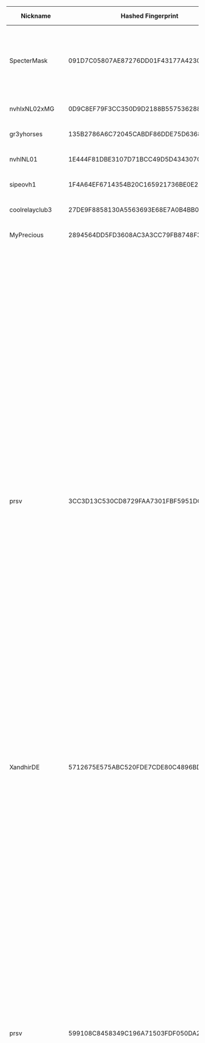 | Nickname |  Hashed Fingerprint	| Or Addresses | Contact | Running | Flags | Last Seen | First Seen | Last Restarted | Advertised Bandwidth | Platform | Version | Version Status | Recommended Version | Verified hostnames | Exit policy |
|---|---|---|---|---|---|---|---|---|---|---|---|---|---|---|---|
|SpecterMask | 091D7C05807AE87276DD01F43177A4230DDA1ACE | ["146.19.254.182:22"] | vaportrack@pm.me | true | Exit, Running, V2Dir, Valid | 2025-08-22 16:00:00 | 2025-08-22 12:00:00 | 2025-08-22 11:14:59 | 0 | Tor 0.4.8.17 on Linux | 0.4.8.17 | recommended | true | N/A | ["reject 0.0.0.0/8:*","reject 169.254.0.0/16:*","reject 127.0.0.0/8:*","reject 192.168.0.0/16:*","reject 10.0.0.0/8:*","reject 172.16.0.0/12:*","reject 146.19.254.182:*","accept *:80","accept *:443","reject *:*"]|
|nvhlxNL02xMG | 0D9C8EF79F3CC350D9D2188B557536288C655E09 | ["188.89.202.120:9001"] | tor02@nvhl.nl | true | Running, V2Dir, Valid | 2025-08-22 16:00:00 | 2025-08-22 15:00:00 | 2025-08-22 14:24:22 | 0 | Tor 0.4.8.10 on Linux | 0.4.8.10 | recommended | true | N/A | ["reject *:*"]|
|gr3yhorses | 135B2786A6C72045CABDF86DDE75D6368A0226AC | ["109.175.247.24:9011"] | tor.deploy555@passmail.com | true | Running, V2Dir, Valid | 2025-08-22 16:00:00 | 2025-08-22 16:00:00 | 2025-08-22 15:39:59 | 0 | Tor 0.4.8.17 on Linux | 0.4.8.17 | recommended | true | N/A | ["reject *:*"]|
|nvhlNL01 | 1E444F81DBE3107D71BCC49D5D434307C261E94C | ["188.89.202.120:9051"] | tor-nl-01@nvhl.nl | false | Running, V2Dir, Valid | 2025-08-22 10:00:00 | 2025-08-22 10:00:00 | 2025-08-22 09:10:47 | 0 | Tor 0.4.8.17 on Linux | 0.4.8.17 | recommended | true | N/A | ["reject *:*"]|
|sipeovh1 | 1F4A64EF6714354B20C165921736BE0E2F3D157D | ["188.165.226.228:9001","[2001:41d0:2:ade4::1]:9001"] | / | true | Running, V2Dir, Valid | 2025-08-22 16:00:00 | 2025-08-22 09:00:00 | 2025-08-22 07:52:35 | 0 | Tor 0.4.8.16 on Linux | 0.4.8.16 | recommended | true | ["sipe.ovh"] | ["reject *:*"]|
|coolrelayclub3 | 27DE9F8858130A5563693E68E7A0B4BB05A3E551 | ["167.99.249.6:443"] | stalemate-hut-jam@duck.com | false | Running, V2Dir, Valid | 2025-08-22 02:00:00 | 2025-08-22 01:00:00 | 2025-08-22 00:05:12 | 0 | Tor 0.4.8.17 on Linux | 0.4.8.17 | recommended | true | N/A | ["reject *:*"]|
|MyPrecious | 2894564DD5FD3608AC3A3CC79FB8748F36A5407E | ["154.205.129.89:9001"] | N/A | true | Running, V2Dir, Valid | 2025-08-22 16:00:00 | 2025-08-22 10:00:00 | 2025-08-22 08:57:18 | 0 | Tor 0.4.8.17 on Linux | 0.4.8.17 | recommended | true | N/A | ["reject *:*"]|
|prsv | 3CC3D13C530CD8729FAA7301FBF5951DC21FB432 | ["93.94.51.243:9200"] | email:admin[]prsv.ch url:https://prsv.ch/ proof:uri-rsa ciissversion:2 | true | Exit, Running, V2Dir, Valid | 2025-08-22 16:00:00 | 2025-08-22 05:00:00 | 2025-08-22 05:49:30 | 0 | Tor 0.4.8.17 on Linux | 0.4.8.17 | recommended | true | N/A | ["reject 0.0.0.0/8:*","reject 169.254.0.0/16:*","reject 127.0.0.0/8:*","reject 192.168.0.0/16:*","reject 10.0.0.0/8:*","reject 172.16.0.0/12:*","reject 93.94.51.243:*","accept *:43","accept *:53","accept *:79-81","accept *:194","accept *:220","accept *:389","accept *:443","accept *:531","accept *:543-544","accept *:554","accept *:563","accept *:636","accept *:706","accept *:853","accept *:873","accept *:902-904","accept *:981","accept *:989-995","accept *:1194","accept *:1220","accept *:1293","accept *:1500","accept *:1533","accept *:1677","accept *:1723","accept *:1755","accept *:1863","accept *:2082","accept *:2083","accept *:2086-2087","accept *:2095-2096","accept *:2102-2104","accept *:3128","accept *:3690","accept *:4321","accept *:4643","accept *:5050","accept *:5190","accept *:5222-5223","accept *:5228","accept *:6660-6669","accept *:6679","accept *:6697","accept *:8000","accept *:8008","accept *:8074","accept *:8080","accept *:8082","accept *:8087-8088","accept *:8332-8333","accept *:8443","accept *:8888","accept *:9418","accept *:9999","accept *:10000","accept *:11371","accept *:19294","accept *:19638","accept *:50002","accept *:64738","reject *:*"]|
|XandhirDE | 5712675E575ABC520FDE7CDE80C4896BDC8E261D | ["217.154.119.59:9001","[2a02:2479:3c:5900::1]:9001"] | Telegramm @xandhirde | true | Running, V2Dir, Valid | 2025-08-22 16:00:00 | 2025-08-22 08:00:00 | 2025-08-22 07:48:39 | 0 | Tor 0.4.8.17 on Linux | 0.4.8.17 | recommended | true | ["ip217.154.119-59.pbiaas.com"] | ["reject *:*"]|
|prsv | 599108C8458349C196A71503FDF050DA2B65072B | ["93.94.51.243:9100"] | email:admin[]prsv.ch url:https://prsv.ch/ proof:uri-rsa ciissversion:2 | true | Exit, Running, V2Dir, Valid | 2025-08-22 16:00:00 | 2025-08-22 05:00:00 | 2025-08-22 05:48:56 | 0 | Tor 0.4.8.17 on Linux | 0.4.8.17 | recommended | true | N/A | ["reject 0.0.0.0/8:*","reject 169.254.0.0/16:*","reject 127.0.0.0/8:*","reject 192.168.0.0/16:*","reject 10.0.0.0/8:*","reject 172.16.0.0/12:*","reject 93.94.51.243:*","accept *:43","accept *:53","accept *:79-81","accept *:194","accept *:220","accept *:389","accept *:443","accept *:531","accept *:543-544","accept *:554","accept *:563","accept *:636","accept *:706","accept *:853","accept *:873","accept *:902-904","accept *:981","accept *:989-995","accept *:1194","accept *:1220","accept *:1293","accept *:1500","accept *:1533","accept *:1677","accept *:1723","accept *:1755","accept *:1863","accept *:2082","accept *:2083","accept *:2086-2087","accept *:2095-2096","accept *:2102-2104","accept *:3128","accept *:3690","accept *:4321","accept *:4643","accept *:5050","accept *:5190","accept *:5222-5223","accept *:5228","accept *:6660-6669","accept *:6679","accept *:6697","accept *:8000","accept *:8008","accept *:8074","accept *:8080","accept *:8082","accept *:8087-8088","accept *:8332-8333","accept *:8443","accept *:8888","accept *:9418","accept *:9999","accept *:10000","accept *:11371","accept *:19294","accept *:19638","accept *:50002","accept *:64738","reject *:*"]|
|prsv | 5F14199FA8BEA09EFB2A77B634E68117CF45F00B | ["93.94.51.243:9000"] | email:admin[]prsv.ch url:https://prsv.ch/ proof:uri-rsa ciissversion:2 | true | Exit, Running, V2Dir, Valid | 2025-08-22 16:00:00 | 2025-08-22 05:00:00 | 2025-08-22 05:48:21 | 0 | Tor 0.4.8.17 on Linux | 0.4.8.17 | recommended | true | N/A | ["reject 0.0.0.0/8:*","reject 169.254.0.0/16:*","reject 127.0.0.0/8:*","reject 192.168.0.0/16:*","reject 10.0.0.0/8:*","reject 172.16.0.0/12:*","reject 93.94.51.243:*","accept *:43","accept *:53","accept *:79-81","accept *:194","accept *:220","accept *:389","accept *:443","accept *:531","accept *:543-544","accept *:554","accept *:563","accept *:636","accept *:706","accept *:853","accept *:873","accept *:902-904","accept *:981","accept *:989-995","accept *:1194","accept *:1220","accept *:1293","accept *:1500","accept *:1533","accept *:1677","accept *:1723","accept *:1755","accept *:1863","accept *:2082","accept *:2083","accept *:2086-2087","accept *:2095-2096","accept *:2102-2104","accept *:3128","accept *:3690","accept *:4321","accept *:4643","accept *:5050","accept *:5190","accept *:5222-5223","accept *:5228","accept *:6660-6669","accept *:6679","accept *:6697","accept *:8000","accept *:8008","accept *:8074","accept *:8080","accept *:8082","accept *:8087-8088","accept *:8332-8333","accept *:8443","accept *:8888","accept *:9418","accept *:9999","accept *:10000","accept *:11371","accept *:19294","accept *:19638","accept *:50002","accept *:64738","reject *:*"]|
|coolrelayclub4 | 6306C4D2EAE3D00F688B0DFF919884FE97E26042 | ["165.232.115.61:443"] | stalemate-hut-jam@duck.com | false | Running, V2Dir, Valid | 2025-08-22 02:00:00 | 2025-08-22 01:00:00 | 2025-08-22 00:42:12 | 0 | Tor 0.4.8.17 on Linux | 0.4.8.17 | recommended | true | N/A | ["reject *:*"]|
|SpecterMask | 6467EC98983F8C30A217C5CE5F50252EBAAA1480 | ["146.19.254.182:3389"] | vaportrack@pm.me | true | Exit, Running, V2Dir, Valid | 2025-08-22 16:00:00 | 2025-08-22 12:00:00 | 2025-08-22 11:17:47 | 0 | Tor 0.4.8.17 on Linux | 0.4.8.17 | recommended | true | N/A | ["reject 0.0.0.0/8:*","reject 169.254.0.0/16:*","reject 127.0.0.0/8:*","reject 192.168.0.0/16:*","reject 10.0.0.0/8:*","reject 172.16.0.0/12:*","reject 146.19.254.182:*","accept *:80","accept *:443","reject *:*"]|
|test | 653E7F445831E5993A36BA562A6F65064DC575C0 | ["88.67.87.211:9001"] | test | false | Running, V2Dir, Valid | 2025-08-22 12:00:00 | 2025-08-22 12:00:00 | 2025-08-22 11:46:47 | 0 | Tor 0.4.8.16 on Linux | 0.4.8.16 | recommended | true | ["dslb-088-067-087-211.088.067.pools.vodafone-ip.de"] | ["reject *:*"]|
|SpecterMask | 6B86E967F08BBD610229B9CDBB317A41D9679153 | ["146.19.254.182:8443"] | vaportrack@pm.me | true | Exit, Running, V2Dir, Valid | 2025-08-22 16:00:00 | 2025-08-22 12:00:00 | 2025-08-22 11:16:40 | 0 | Tor 0.4.8.17 on Linux | 0.4.8.17 | recommended | true | N/A | ["reject 0.0.0.0/8:*","reject 169.254.0.0/16:*","reject 127.0.0.0/8:*","reject 192.168.0.0/16:*","reject 10.0.0.0/8:*","reject 172.16.0.0/12:*","reject 146.19.254.182:*","accept *:80","accept *:443","reject *:*"]|
|prsv | 740070FBCEA6C82CCB312B7FA7F60724BB50EF03 | ["93.94.51.243:9300"] | email:admin[]prsv.ch url:https://prsv.ch/ proof:uri-rsa ciissversion:2 | true | Exit, Running, V2Dir, Valid | 2025-08-22 16:00:00 | 2025-08-22 05:00:00 | 2025-08-22 05:50:05 | 0 | Tor 0.4.8.17 on Linux | 0.4.8.17 | recommended | true | N/A | ["reject 0.0.0.0/8:*","reject 169.254.0.0/16:*","reject 127.0.0.0/8:*","reject 192.168.0.0/16:*","reject 10.0.0.0/8:*","reject 172.16.0.0/12:*","reject 93.94.51.243:*","accept *:43","accept *:53","accept *:79-81","accept *:194","accept *:220","accept *:389","accept *:443","accept *:531","accept *:543-544","accept *:554","accept *:563","accept *:636","accept *:706","accept *:853","accept *:873","accept *:902-904","accept *:981","accept *:989-995","accept *:1194","accept *:1220","accept *:1293","accept *:1500","accept *:1533","accept *:1677","accept *:1723","accept *:1755","accept *:1863","accept *:2082","accept *:2083","accept *:2086-2087","accept *:2095-2096","accept *:2102-2104","accept *:3128","accept *:3690","accept *:4321","accept *:4643","accept *:5050","accept *:5190","accept *:5222-5223","accept *:5228","accept *:6660-6669","accept *:6679","accept *:6697","accept *:8000","accept *:8008","accept *:8074","accept *:8080","accept *:8082","accept *:8087-8088","accept *:8332-8333","accept *:8443","accept *:8888","accept *:9418","accept *:9999","accept *:10000","accept *:11371","accept *:19294","accept *:19638","accept *:50002","accept *:64738","reject *:*"]|
|Unnamed | 855B82448BAEB01A743232953BAC8FCE4245C277 | ["185.65.244.99:9001"] | N/A | false | Running, V2Dir, Valid | 2025-08-22 09:00:00 | 2025-08-22 09:00:00 | 2025-08-22 08:43:40 | 0 | Tor 0.4.8.16 on Linux | 0.4.8.16 | recommended | true | ["ipfire420.bigbrain.com.ua"] | ["reject *:*"]|
|Freelay | 8BBB78CEFDB03B3A919743F693BEC2A0C81D0417 | ["212.227.52.236:443","[2a02:2479:44:9000::1]:443"] | freelay@proton.me | true | Running, V2Dir, Valid | 2025-08-22 16:00:00 | 2025-08-22 10:00:00 | 2025-08-22 09:27:23 | 0 | Tor 0.4.8.17 on Linux | 0.4.8.17 | recommended | true | ["ip212-227-52-236.pbiaas.com"] | ["reject *:*"]|
|JamesSulivan | A1A8E43A25F325FAAD729AF51FF085041B376378 | ["145.239.16.70:9001"] | jsulivan@monster.inc | true | Running, V2Dir, Valid | 2025-08-22 16:00:00 | 2025-08-22 10:00:00 | 2025-08-22 09:24:08 | 0 | Tor 0.4.8.17 on Linux | 0.4.8.17 | recommended | true | ["ip70.ip-145-239-16.eu"] | ["reject *:*"]|
|somethingYouLike | B5BF4C7F2F03F2CBD21F78CD19738236F8146CB2 | ["77.173.77.247:45535","[2a02:a467:c6a3:0:9ae5:eb6:d27:2934]:45535"] | tor.paging269@passinbox.com | true | Running, V2Dir, Valid | 2025-08-22 16:00:00 | 2025-08-22 14:00:00 | 2025-08-22 12:41:36 | 0 | Tor 0.4.8.17 on Linux | 0.4.8.17 | recommended | true | ["77-173-77-247.fixed.kpn.net"] | ["reject *:*"]|
|nvhlNL02 | C088768813E35CD4735ED0BB4A3674FE0A06BD13 | ["188.89.202.120:9001"] | tor02@nvhl.nl | false | Running, V2Dir, Valid | 2025-08-22 14:00:00 | 2025-08-22 14:00:00 | 2025-08-22 13:19:56 | 0 | Tor 0.4.8.16 on Linux | 0.4.8.16 | recommended | true | N/A | ["reject *:*"]|
|tormatrix | D8DED7068F0FD7A42522D0DD380A5A7DBD1672FD | ["89.147.108.228:443"] | N/A | true | Running, V2Dir, Valid | 2025-08-22 16:00:00 | 2025-08-22 10:00:00 | 2025-08-22 09:44:26 | 0 | Tor 0.4.8.16 on Linux | 0.4.8.16 | recommended | true | N/A | ["reject *:*"]|
|sipeovh2 | DF119D8CEB2C6B833D097EAFCDAF2CC8B2C10C36 | ["94.23.255.71:9001","[2001:41d0:2:8247::1]:9001"] | / | true | Running, V2Dir, Valid | 2025-08-22 16:00:00 | 2025-08-22 09:00:00 | 2025-08-22 08:36:32 | 0 | Tor 0.4.8.17 on Linux | 0.4.8.17 | recommended | true | ["sipe.online"] | ["reject *:*"]|
|torrelay | E313DED0E5D673C8E4BE9E313EF1F64C20923D59 | ["142.93.158.116:443"] | x@x.com | true | Running, V2Dir, Valid | 2025-08-22 16:00:00 | 2025-08-22 16:00:00 | 2025-08-22 15:23:04 | 0 | Tor 0.4.8.17 on Linux | 0.4.8.17 | recommended | true | N/A | ["reject *:*"]|
|SpecterMask | E4BEBA99C44602B654C1FC12E5A9D043CBD76CCB | ["146.19.254.182:443"] | vaportrack@pm.me | true | Exit, Running, V2Dir, Valid | 2025-08-22 16:00:00 | 2025-08-22 12:00:00 | 2025-08-22 11:14:54 | 0 | Tor 0.4.8.17 on Linux | 0.4.8.17 | recommended | true | N/A | ["reject 0.0.0.0/8:*","reject 169.254.0.0/16:*","reject 127.0.0.0/8:*","reject 192.168.0.0/16:*","reject 10.0.0.0/8:*","reject 172.16.0.0/12:*","reject 146.19.254.182:*","accept *:80","accept *:443","reject *:*"]|
|SpecterMask | EBCCCD76C480E2F60641ECF50671BA449084E8B4 | ["146.19.254.182:80"] | vaportrack@pm.me | true | Exit, Running, V2Dir, Valid | 2025-08-22 16:00:00 | 2025-08-22 12:00:00 | 2025-08-22 11:15:32 | 0 | Tor 0.4.8.17 on Linux | 0.4.8.17 | recommended | true | N/A | ["reject 0.0.0.0/8:*","reject 169.254.0.0/16:*","reject 127.0.0.0/8:*","reject 192.168.0.0/16:*","reject 10.0.0.0/8:*","reject 172.16.0.0/12:*","reject 146.19.254.182:*","accept *:80","accept *:443","reject *:*"]|
